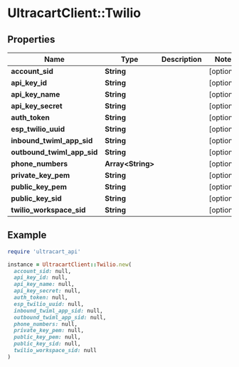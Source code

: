 # UltracartClient::Twilio

## Properties

| Name | Type | Description | Notes |
| ---- | ---- | ----------- | ----- |
| **account_sid** | **String** |  | [optional] |
| **api_key_id** | **String** |  | [optional] |
| **api_key_name** | **String** |  | [optional] |
| **api_key_secret** | **String** |  | [optional] |
| **auth_token** | **String** |  | [optional] |
| **esp_twilio_uuid** | **String** |  | [optional] |
| **inbound_twiml_app_sid** | **String** |  | [optional] |
| **outbound_twiml_app_sid** | **String** |  | [optional] |
| **phone_numbers** | **Array&lt;String&gt;** |  | [optional] |
| **private_key_pem** | **String** |  | [optional] |
| **public_key_pem** | **String** |  | [optional] |
| **public_key_sid** | **String** |  | [optional] |
| **twilio_workspace_sid** | **String** |  | [optional] |

## Example

```ruby
require 'ultracart_api'

instance = UltracartClient::Twilio.new(
  account_sid: null,
  api_key_id: null,
  api_key_name: null,
  api_key_secret: null,
  auth_token: null,
  esp_twilio_uuid: null,
  inbound_twiml_app_sid: null,
  outbound_twiml_app_sid: null,
  phone_numbers: null,
  private_key_pem: null,
  public_key_pem: null,
  public_key_sid: null,
  twilio_workspace_sid: null
)
```

